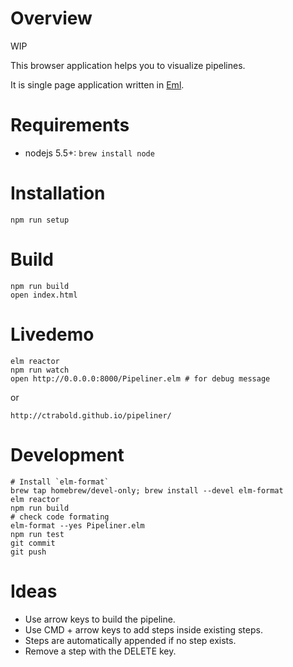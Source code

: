 # Overview

WIP

This browser application helps you to visualize pipelines.

It is single page application written in [Eml](http://elm-lang.org).


# Requirements

- nodejs 5.5+: `brew install node`


# Installation

    npm run setup

# Build

    npm run build
    open index.html

# Livedemo

    elm reactor
    npm run watch
    open http://0.0.0.0:8000/Pipeliner.elm # for debug message

or

    http://ctrabold.github.io/pipeliner/

# Development

    # Install `elm-format`
    brew tap homebrew/devel-only; brew install --devel elm-format
    elm reactor
    npm run build
    # check code formating
    elm-format --yes Pipeliner.elm
    npm run test
    git commit
    git push

# Ideas

- Use arrow keys to build the pipeline.
- Use CMD + arrow keys to add steps inside existing steps.
- Steps are automatically appended if no step exists.
- Remove a step with the DELETE key.
